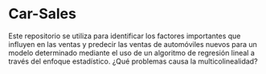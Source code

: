# Car-Sales
Este repositorio se utiliza para identificar los factores importantes que influyen en las ventas y predecir las ventas de automóviles nuevos para un modelo determinado mediante el uso de un algoritmo de regresión lineal a través del enfoque estadístico. ¿Qué problemas causa la multicolinealidad? 
